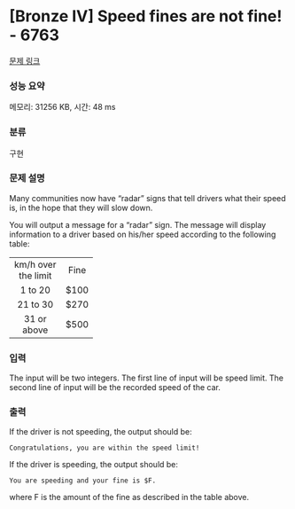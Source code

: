 # [Bronze IV] Speed fines are not fine! - 6763 

[문제 링크](https://www.acmicpc.net/problem/6763) 

### 성능 요약

메모리: 31256 KB, 시간: 48 ms

### 분류

구현

### 문제 설명

<p>Many communities now have “radar” signs that tell drivers what their speed is, in the hope that they will slow down.</p>

<p>You will output a message for a “radar” sign. The message will display information to a driver based on his/her speed according to the following table:</p>

<table class="table table-bordered" style="width:30%">
	<tbody>
		<tr>
			<td style="text-align:center">km/h over the limit</td>
			<td style="text-align:center">Fine</td>
		</tr>
		<tr>
			<td style="text-align:center">1 to 20</td>
			<td style="text-align:center">$100</td>
		</tr>
		<tr>
			<td style="text-align:center">21 to 30</td>
			<td style="text-align:center">$270</td>
		</tr>
		<tr>
			<td style="text-align:center">31 or above</td>
			<td style="text-align:center">$500</td>
		</tr>
	</tbody>
</table>

### 입력 

 <p>The input will be two integers. The first line of input will be speed limit. The second line of input will be the recorded speed of the car.</p>

### 출력 

 <p>If the driver is not speeding, the output should be:</p>

<p><code>Congratulations, you are within the speed limit! </code></p>

<p>If the driver is speeding, the output should be:</p>

<p><code>You are speeding and your fine is $F. </code></p>

<p>where F is the amount of the fine as described in the table above.</p>

